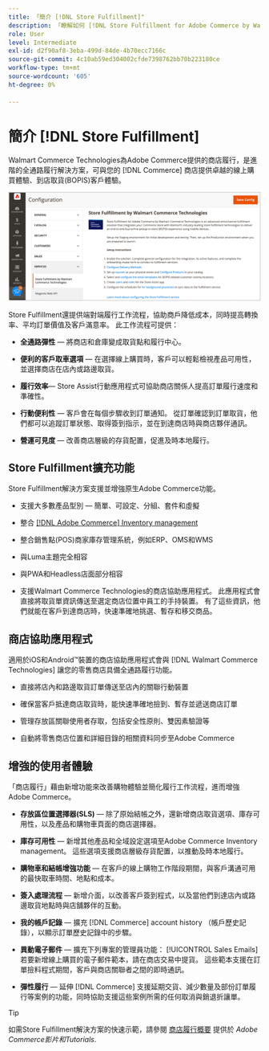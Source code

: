 ```yaml
---
title: 「簡介 [!DNL Store Fulfillment]"
description: 「瞭解如何 [!DNL Store Fulfillment for Adobe Commerce by Walmart Commerce Technologies] 支援客戶線上購買、到店取貨(BOPIS)。 使用Store Assist mobile簡化商店夥伴和Commerce客戶的BOPIS履行和訂單處理。」
role: User
level: Intermediate
exl-id: d2f90af8-3eba-499d-84de-4b70ecc7166c
source-git-commit: 4c10ab59ed304002cfde7398762bb70b223180ce
workflow-type: tm+mt
source-wordcount: '605'
ht-degree: 0%

---
```


# 簡介 [!DNL Store Fulfillment]

Walmart Commerce Technologies為Adobe Commerce提供的商店履行，是進階的全通路履行解決方案，可與您的 [!DNL Commerce] 商店提供卓越的線上購買體驗、到店取貨(BOPIS)客戶體驗。

![Store Fulfillment解決方案Adobe管理員設定](assets/store-fulfillment-admin-home.png)

Store Fulfillment還提供端對端履行工作流程，協助商戶降低成本，同時提高轉換率、平均訂單價值及客戶滿意率。 此工作流程可提供：

* **全通路彈性** — 將商店和倉庫變成取貨點和履行中心。

* **便利的客戶取車選項** — 在選擇線上購買時，客戶可以輕鬆檢視產品可用性，並選擇商店在店內或路邊取貨。

* **履行效率**— Store Assist行動應用程式可協助商店關係人提高訂單履行速度和準確性。

* **行動便利性** — 客戶會在每個步驟收到訂單通知。 從訂單確認到訂單取貨，他們都可以追蹤訂單狀態、取得簽到指示，並在到達商店時與商店夥伴通訊。

* **營運可見度** — 改善商店層級的存貨配置，促進及時本地履行。

## Store Fulfillment擴充功能

Store Fulfillment解決方案支援並增強原生Adobe Commerce功能。

* 支援大多數產品型別 — 簡單、可設定、分組、套件和虛擬

* 整合 [[!DNL Adobe Commerce] Inventory management](https://docs.magento.com/user-guide/catalog/inventory-learn-more.html)

* 整合銷售點(POS)商家庫存管理系統，例如ERP、OMS和WMS

* 與Luma主題完全相容

* 與PWA和Headless店面部分相容

* 支援Walmart Commerce Technologies的商店協助應用程式。 此應用程式會直接將取貨單資訊傳送至選定商店位置中員工的手持裝置。 有了這些資訊，他們就能在客戶到達商店時，快速準確地挑選、暫存和移交商品。

## 商店協助應用程式

適用於iOS和Android™裝置的商店協助應用程式會與 [!DNL Walmart Commerce Technologies] 讓您的零售商店具備全通路履行功能。

* 直接將店內和路邊取貨訂單傳送至店內的關聯行動裝置

* 確保當客戶抵達商店取貨時，能快速準確地撿到、暫存並遞送商店訂單

* 管理存放區關聯使用者存取，包括安全性原則、雙因素驗證等

* 自動將零售商店位置和詳細目錄的相關資料同步至Adobe Commerce

## 增強的使用者體驗

「商店履行」藉由新增功能來改善購物體驗並簡化履行工作流程，進而增強Adobe Commerce。

* **存放區位置選擇器(SLS)** — 除了原始結帳之外，還新增商店取貨選項、庫存可用性，以及產品和購物車頁面的商店選擇器。

* **庫存可用性** — 新增其他產品和全域設定選項至Adobe Commerce Inventory management。 這些選項支援商店層級存貨配置，以推動及時本地履行。

* **購物車和結帳增強功能** — 在客戶的線上購物工作階段期間，與客戶溝通可用的最快取車時間、地點和成本。

* **簽入處理流程** — 新增介面，以改善客戶簽到程式，以及當他們到達店內或路邊取貨地點時與店舖夥伴的互動。

* **我的帳戶記錄** — 擴充 [!DNL Commerce] account history （帳戶歷史記錄），以顯示訂單歷史記錄中的步驟。

* **異動電子郵件** — 擴充下列專案的管理員功能： [!UICONTROL Sales Emails] 若要新增線上購買的電子郵件範本，請在商店交易中提貨。 這些範本支援在訂單撿料程式期間，客戶與商店關聯者之間的即時通訊。

* **彈性履行** — 延伸 [!DNL Commerce] 支援延期交貨、減少數量及部份訂單履行等案例的功能，同時協助支援這些案例所需的任何取消與銷退折讓單。

>[!TIP]
>
> 如需Store Fulfillment解決方案的快速示範，請參閱 [商店履行概要](https://experienceleague.adobe.com/docs/commerce-learn/tutorials/orders/store-fulfillment.html) 提供於 _Adobe Commerce影片和Tutorials_.


